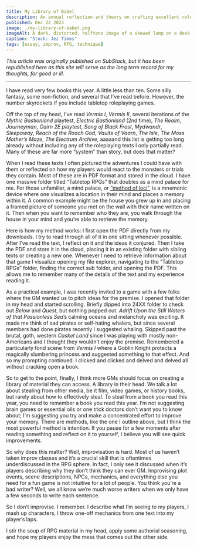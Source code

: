 ```yaml
---
title: My Library of Babel
description: An annual reflection and theory on crafting excellent roleplaying games.
published: Dec 22 2023
image: ./my-library-of-babel.png
imageAlt: A dark, distorted, halftone image of a skewed lamp on a desk lighting up a tall pile of old books.
caption: "Stock: Jez Timms"
tags: [essay, improv, RPG, technique]
---
```


_This article was originally published on SubStack, but it has been republished here as this site will serve as the long term record for my thoughts, for good or ill._

---

I have read very few books this year. A little less than ten. Some silly fantasy, some non-fiction, and several that I’ve read before. However, the number skyrockets if you include tabletop roleplaying games.

Off the top of my head, I’ve read _Vermis I_, _Vermis II_, several iterations of the _Mythic Bastionland_ playtest, _Electric Bastionland_ (2nd time), _The Realm_, _Journeyman_, _Cairn 2E playtest_, _Song of Black Frost_, _Mydwandr_, _Sleepaway_, _Reach of the Roach God_, _Vaults of Vaarn_, _The Isle_, _The Moss Mother’s Maze_, _The Electrum Archive_, aaaaand this list is getting too long already without including any of the roleplaying texts I only partially read. Many of these are far more “system” than story, but does that matter?

When I read these texts I often pictured the adventures I could have with them or reflected on how my players would react to the monsters or trials they contain. Most of these are in PDF format and stored in the cloud. I have one massive folder titled “Tabletop RPGs” that doubles as a mind palace for me. For those unfamiliar, a mind palace, or [“method of loci”](https://en.wikipedia.org/wiki/Method_of_loci), is a mnemonic device where one visualizes a location in their mind and places a memory within it. A common example might be the house you grew up in and placing a framed picture of someone you met on the wall with their name written on it. Then when you want to remember who they are, you walk through the house in your mind and you’re able to retrieve the memory.

Here is how my method works: I first open the PDF directly from my downloads. I try to read through all of it in one sitting whenever possible. After I’ve read the text, I reflect on it and the ideas it conjured. Then I take the PDF and store it in the cloud, placing it in an existing folder with sibling texts or creating a new one. Whenever I need to retrieve information about that game I visualize opening my file explorer, navigating to the “Tabletop RPGs” folder, finding the correct sub folder, and opening the PDF. This allows me to remember many of the details of the text and my experience reading it.

As a practical example, I was recently invited to a game with a few folks where the GM wanted us to pitch ideas for the premise. I opened that folder in my head and started scrolling. Briefly dipped into 24XX folder to check out _Below_ and _Quest_, but nothing popped out. _Adrift Upon the Still Waters of that Passionless Sea_’s calming oceans and melancholy was exciting. It made me think of sad pirates or self-hating whalers, but since several members had done pirates recently I suggested whaling. Skipped past the brutal, goth, western _Casket Land_ since I was playing with mostly non-Americans and I thought they wouldn’t enjoy the premise. Remembered a particularly fond scene from _Vermis I_ where a Goblin Knight protects a magically slumbering princess and suggested something to that effect. And so my prompting continued. I clicked and clicked and delved and delved all without cracking open a book.

So to get to the point, finally, I think more GMs should focus on creating a library of material they can access. A library in their head. We talk a lot about stealing from other media, be it film, video games, or history books, but rarely about how to effectively steal. To steal from a book you read this year, you need to remember a book you read this year. I’m not suggesting brain games or essential oils or one trick doctors don’t want you to know about; I’m suggesting you try and make a concentrated effort to improve your memory. There are methods, like the one I outline above, but I think the most powerful method is intention. If you pause for a few moments after reading something and reflect on it to yourself, I believe you will see quick improvements.

So why does this matter? Well, improvisation is hard. Most of us haven’t taken improv classes and it’s a crucial skill that is oftentimes underdiscussed in the RPG sphere. In fact, I only see it discussed when it’s players describing why they don’t think they can ever GM. Improvising plot events, scene descriptions, NPCs, mechanics, and everything else you need for a fun game is not intuitive for a lot of people. You think you’re a bad writer? Well, we all know we’re much worse writers when we only have a few seconds to write each sentence.

So I don’t improvise. I remember. I describe what I’m seeing to my players, I mash up characters, I throw one-off mechanics from one text into my player’s laps.

I stir the soup of RPG material in my head, apply some authorial seasoning, and hope my players enjoy the mess that comes out the other side.
